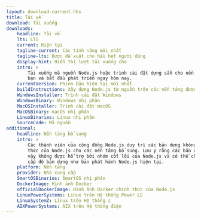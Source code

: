 ```yaml
---
layout: download-current.hbs
title: Tải về
download: Tải xuống
downloads:
    headline: Tải về
    lts: LTS
    current: Hiện tại
    tagline-current: Các tính năng mới nhất
    tagline-lts: Được đề xuất cho hầu hết người dùng
    display-hint: Hiển thị lượt tải xuống cho
    intro: >
        Tải xuống mã nguồn Node.js hoặc trình cài đặt dựng sẵn cho nền tảng của
        bạn và bắt đầu phát triển ngay hôm nay.
    currentVersion: Phiên bản hiện tại mới nhất
    buildInstructions: Xây dựng Node.js từ nguồn trên các nền tảng được hỗ trợ
    WindowsInstaller: Trình cài đặt Windows
    WindowsBinary: Windows nhị phân
    MacOSInstaller: Trình cài đặt macOS
    MacOSBinary: macOS nhị phân
    LinuxBinaries: Linux nhị phân
    SourceCode: Mã nguồn
additional:
    headline: Nền tảng bổ sung
    intro: >
        Các thành viên của cộng đồng Node.js duy trì các bản dựng không chính
        thức của Node.js cho các nền tảng bổ sung. Lưu ý rằng các bản dựng như
        vậy không được hỗ trợ bởi nhóm cốt lõi của Node.js và có thể chưa ở cùng
        cấp độ bản dựng như bản phát hành Node.js hiện tại.
    platform: Nền tảng
    provider: Nhà cung cấp
    SmartOSBinaries: SmartOS nhị phân
    DockerImage: Hình ảnh Docker
    officialDockerImage: Hình ảnh Docker chính thức của Node.js
    LinuxPowerSystems: Linux trên Hệ thống Power LE
    LinuxSystemZ: Linux trên Hệ thống z
    AIXPowerSystems: AIX trên Hệ thống điện
---
```

